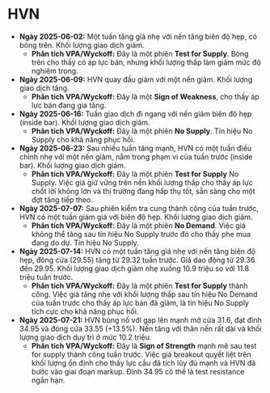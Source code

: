 # HVN

- **Ngày 2025-06-02:** Một tuần tăng giá nhẹ với nến tăng biên độ hẹp, có bóng trên. Khối lượng giao dịch giảm.
    - **Phân tích VPA/Wyckoff:** Đây là một phiên **Test for Supply**. Bóng trên cho thấy có áp lực bán, nhưng khối lượng thấp làm giảm mức độ nghiêm trọng.
- **Ngày 2025-06-09:** HVN quay đầu giảm với một nến giảm. Khối lượng giao dịch tăng.
    - **Phân tích VPA/Wyckoff:** Đây là một **Sign of Weakness**, cho thấy áp lực bán đang gia tăng.
- **Ngày 2025-06-16:** Tuần giao dịch đi ngang với nến giảm biên độ hẹp (inside bar). Khối lượng giao dịch giảm.
    - **Phân tích VPA/Wyckoff:** Đây là một phiên **No Supply**. Tín hiệu No Supply cho khả năng phục hồi.
- **Ngày 2025-06-23:** Sau nhiều tuần tăng mạnh, HVN có một tuần điều chỉnh nhẹ với một nến giảm, nằm trong phạm vi của tuần trước (inside bar). Khối lượng giao dịch giảm.
    - **Phân tích VPA/Wyckoff:** Đây là một phiên **Test for Supply** No Supply. Việc giá giữ vững trên nền khối lượng thấp cho thấy áp lực chốt lời không lớn và thị trường đang hấp thụ tốt, sẵn sàng cho một đợt tăng tiếp theo.
- **Ngày 2025-07-07:** Sau phiên kiểm tra cung thành công của tuần trước, HVN có một tuần giảm giá với biên độ hẹp. Khối lượng giao dịch giảm.
    - **Phân tích VPA/Wyckoff:** Đây là một phiên **No Demand**. Việc giá không thể tăng sau tín hiệu No Supply trước đó cho thấy phe mua đang do dự. Tín hiệu No Supply.
- **Ngày 2025-07-14:** HVN có một tuần tăng giá nhẹ với nến tăng biên độ hẹp, đóng cửa (29.55) tăng từ 29.32 tuần trước. Giá dao động từ 29.36 đến 29.95. Khối lượng giao dịch giảm nhẹ xuống 10.9 triệu so với 11.8 triệu tuần trước.
    - **Phân tích VPA/Wyckoff:** Đây là một phiên **Test for Supply** thành công. Việc giá tăng nhẹ với khối lượng thấp sau tín hiệu No Demand của tuần trước cho thấy áp lực bán đã giảm, là tín hiệu No Supply tích cực cho khả năng phục hồi.
- **Ngày 2025-07-21:** HVN bùng nổ với gap lên mạnh mở cửa 31.6, đạt đỉnh 34.95 và đóng cửa 33.55 (+13.5%). Nến tăng với thân nến rất dài và khối lượng giao dịch duy trì ở mức 10.2 triệu.
    - **Phân tích VPA/Wyckoff:** Đây là **Sign of Strength** mạnh mẽ sau test for supply thành công tuần trước. Việc giá breakout quyết liệt trên khối lượng ổn định cho thấy lực cầu đã tích lũy đủ mạnh và HVN đã bước vào giai đoạn markup. Đỉnh 34.95 có thể là test resistance ngắn hạn.



